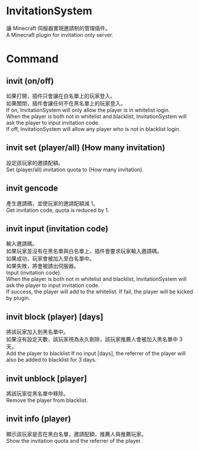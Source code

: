 # InvitationSystem
讓 Minecraft 伺服器實現邀請制的管理插件。  
A Minecraft plugin for invitation only server.

# Command
## invit (on/off)
如果打開，插件只會讓在白名單上的玩家登入。  
如果關閉，插件會讓任何不在黑名單上的玩家登入。  
If on, InvitationSystem will only allow the player is in whitelist login.  
When the player is both not in whitelist and blacklist, InvitationSystem will ask the player to input invitation code.  
If off, InvitationSystem will allow any player who is not in blacklist login.
## invit set (player/all) (How many invitation)
設定該玩家的邀請配額。  
Set (player/all) invitation quota to (How many invitation).
## invit gencode
產生邀請碼，並使玩家的邀請配額減 1。  
Get invitation code, quota is reduced by 1.
## invit input (invitation code)
輸入邀請碼。  
如果玩家並沒有在黑名單與白名單上，插件會要求玩家輸入邀請碼。  
如果成功，玩家會被加入至白名單中。  
如果失敗，將會被請出伺服器。  
Input (invitation code).  
When the player is both not in whitelist and blacklist, InvitationSystem will ask the player to input invitation code.  
If success, the player will add to the whitelist.
If fail, the player will be kicked by plugin.
## invit block (player) [days]
將該玩家加入到黑名單中。  
如果沒有設定天數，該玩家視為永久剔除，該玩家推薦人會被加入黑名單中 3 天。  
Add the player to blacklist
If no input [days], the referrer of the player will also be added to blacklist for 3 days.
## invit unblock [player]
將該玩家從黑名單中移除。  
Remove the player from blacklist.  
## invit info (player)
顯示該玩家是否在黑白名單，邀請配額，推薦人與推薦玩家。  
Show the invitation quota and the referrer of the player.  
